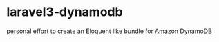 laravel3-dynamodb
=================

personal effort to create an Eloquent like bundle for Amazon DynamoDB
